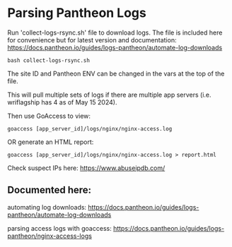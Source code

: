 Parsing Pantheon Logs
=====================

Run 'collect-logs-rsync.sh' file to download logs.
The file is included here for convenience but for latest version and documentation: https://docs.pantheon.io/guides/logs-pantheon/automate-log-downloads

```
bash collect-logs-rsync.sh
```

The site ID and Pantheon ENV can be changed in the vars at the top of the file. 

This will pull multiple sets of logs if there are multiple app servers (i.e. wriflagship has 4 as of May 15 2024).

Then use GoAccess to view:
```
goaccess [app_server_id]/logs/nginx/nginx-access.log
```
OR generate an HTML report:
```
goaccess [app_server_id]/logs/nginx/nginx-access.log > report.html
```
Check suspect IPs here: https://www.abuseipdb.com/  



Documented here: 
---------------
automating log downloads: https://docs.pantheon.io/guides/logs-pantheon/automate-log-downloads

parsing access logs with goaccess: https://docs.pantheon.io/guides/logs-pantheon/nginx-access-logs
